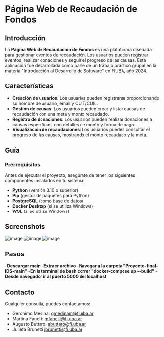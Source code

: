 # Página Web de Recaudación de Fondos

## Introducción

La **Página Web de Recaudación de Fondos** es una plataforma diseñada para gestionar eventos de recaudación. Los usuarios pueden registrar eventos, realizar donaciones y seguir el progreso de las causas. Esta aplicación fue desarrollada como parte de un trabajo práctico grupal en la materia "Introducción al Desarrollo de Software" en FIUBA, año 2024.

## Características

- **Creación de usuarios**: Los usuarios pueden registrarse proporcionando su nombre de usuario, email y CUIT/CUIL.
- **Gestión de causas**: Los usuarios pueden crear y listar causas de recaudación con una meta y monto recaudado.
- **Registro de donaciones**: Los usuarios pueden realizar donaciones a causas específicas, con detalles de monto y forma de pago.
- **Visualización de recaudaciones**: Los usuarios pueden consultar el progreso de las causas, mostrando el monto recaudado y la meta.

## Guía

### Prerrequisitos

Antes de ejecutar el proyecto, asegúrate de tener los siguientes componentes instalados en tu sistema:

- **Python** (versión 3.10 o superior)
- **Pip** (gestor de paquetes para Python)
- **PostgreSQL** (como base de datos)
- **Docker Desktop** (si se utiliza Windows)
- **WSL** (si se utiliza Windows)

## Screenshots 
![image](https://github.com/user-attachments/assets/3355a5e8-823f-40d6-8a3c-c6db85062d8c)
![image](https://github.com/user-attachments/assets/22afbfcc-bf5f-40c8-811f-d1456c6f1b0d)
![image](https://github.com/user-attachments/assets/72d8f115-3c88-4a7d-a0b7-e8326cc58299)

## Pasos
-**Descargar main**
-**Extraer archivo**
-**Navegar a la carpeta "Proyecto-final-IDS-main"**
-**En la terminal de bash correr "docker-compose up --build"**
-**Desde  navegador ir al puerto 5000 del localhost**

## Contacto 
Cualquier consulta, puedes contactarnos:

- Geronimo Medina: gmedinam@fi.uba.ar 
- Martina Fanelli: mfanelli@fi.uba.ar
- Augusto Buttaro: abuttaro@fi.uba.ar
- Julieta Brunetti jbrunetti@fi.uba.ar


